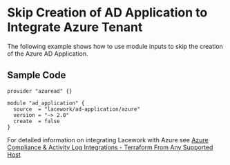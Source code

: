 # Skip Creation of AD Application to Integrate Azure Tenant

The following example shows how to use module inputs to skip the creation of the Azure AD Application.

## Sample Code

```hcl
provider "azuread" {}

module "ad_application" {
  source  = "lacework/ad-application/azure"
  version = "~> 2.0"
  create  = false
}
```

For detailed information on integrating Lacework with Azure see [Azure Compliance & Activity Log Integrations - Terraform From Any Supported Host](https://support.lacework.com/hc/en-us/articles/360058966313-Azure-Compliance-Activity-Log-Integrations-Terraform-From-Any-Supported-Host)

